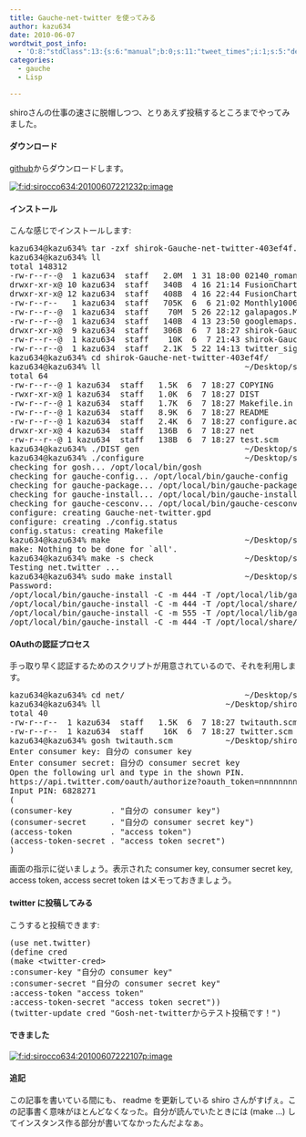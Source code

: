 ```yaml
---
title: Gauche-net-twitter を使ってみる
author: kazu634
date: 2010-06-07
wordtwit_post_info:
  - 'O:8:"stdClass":13:{s:6:"manual";b:0;s:11:"tweet_times";i:1;s:5:"delay";i:0;s:7:"enabled";i:1;s:10:"separation";s:2:"60";s:7:"version";s:3:"3.7";s:14:"tweet_template";b:0;s:6:"status";i:2;s:6:"result";a:0:{}s:13:"tweet_counter";i:2;s:13:"tweet_log_ids";a:1:{i:0;i:5273;}s:9:"hash_tags";a:0:{}s:8:"accounts";a:1:{i:0;s:7:"kazu634";}}'
categories:
  - gauche
  - Lisp

---
```

<div class="section">
<p>
    shiroさんの仕事の速さに脱帽しつつ、とりあえず投稿するところまでやってみました。
</p>
  
<h4>
    ダウンロード
</h4>
  
<p>
<a href="http://github.com/shirok/Gauche-net-twitter" onclick="__gaTracker('send', 'event', 'outbound-article', 'http://github.com/shirok/Gauche-net-twitter', 'github');" target="_blank">github</a>からダウンロードします。
</p>
  
<p>
<a href="http://f.hatena.ne.jp/sirocco634/20100607221232" onclick="__gaTracker('send', 'event', 'outbound-article', 'http://f.hatena.ne.jp/sirocco634/20100607221232', '');" class="hatena-fotolife" target="_blank"><img src="http://cdn-ak.f.st-hatena.com/images/fotolife/s/sirocco634/20100607/20100607221232.png" alt="f:id:sirocco634:20100607221232p:image" title="f:id:sirocco634:20100607221232p:image" class="hatena-fotolife" /></a>
</p>
  
<h4>
    インストール
</h4>
  
<p>
    こんな感じでインストールします:
</p>
  
<pre class="syntax-highlight">
kazu634@kazu634% tar <span class="synSpecial">-zxf</span> shirok-Gauche-net-twitter-403ef4f.tar.gz                 ~/Desktop <span class="synStatement">[</span><span class="synConstant">2649</span><span class="synStatement">]</span>
kazu634@kazu634% ll                                                                ~/Desktop <span class="synStatement">[</span><span class="synConstant">2650</span><span class="synStatement">]</span>
total <span class="synConstant">148312</span>
-rw-<span class="synStatement">r</span>--<span class="synStatement">r</span>--@  <span class="synConstant">1</span> kazu634  staff   <span class="synConstant">2</span>.0M  <span class="synConstant">1</span> <span class="synConstant">31</span> <span class="synConstant">18</span>:<span class="synConstant">00</span> 02140_romanbath_1920x1200.jpg
drwxr-xr-x@ <span class="synConstant">10</span> kazu634  staff   340B  <span class="synConstant">4</span> <span class="synConstant">16</span> <span class="synConstant">21</span>:<span class="synConstant">14</span> FusionChartsFree
drwxr-xr-x@ <span class="synConstant">12</span> kazu634  staff   408B  <span class="synConstant">4</span> <span class="synConstant">16</span> <span class="synConstant">22</span>:<span class="synConstant">44</span> FusionChartsFree <span class="synConstant">2</span>
-rw-<span class="synStatement">r</span>--<span class="synStatement">r</span>--   <span class="synConstant">1</span> kazu634  staff   705K  <span class="synConstant">6</span>  <span class="synConstant">6</span> <span class="synConstant">21</span>:<span class="synConstant">02</span> Monthly1006.pdf
-rw-<span class="synStatement">r</span>--<span class="synStatement">r</span>--@  <span class="synConstant">1</span> kazu634  staff    70M  <span class="synConstant">5</span> <span class="synConstant">26</span> <span class="synConstant">22</span>:<span class="synConstant">12</span> galapagos.MP3
-rw-<span class="synStatement">r</span>--<span class="synStatement">r</span>--@  <span class="synConstant">1</span> kazu634  staff   140B  <span class="synConstant">4</span> <span class="synConstant">13</span> <span class="synConstant">23</span>:<span class="synConstant">50</span> googlemaps.key.gpg
drwxr-xr-x@  <span class="synConstant">9</span> kazu634  staff   306B  <span class="synConstant">6</span>  <span class="synConstant">7</span> <span class="synConstant">18</span>:<span class="synConstant">27</span> shirok-Gauche-net-twitter-403ef4f
-rw-<span class="synStatement">r</span>--<span class="synStatement">r</span>--@  <span class="synConstant">1</span> kazu634  staff    10K  <span class="synConstant">6</span>  <span class="synConstant">7</span> <span class="synConstant">21</span>:<span class="synConstant">43</span> shirok-Gauche-net-twitter-403ef4f.tar.gz
-rw-<span class="synStatement">r</span>--<span class="synStatement">r</span>--@  <span class="synConstant">1</span> kazu634  staff   <span class="synConstant">2</span>.1K  <span class="synConstant">5</span> <span class="synConstant">22</span> <span class="synConstant">14</span>:<span class="synConstant">13</span> twitter_signature.png
kazu634@kazu634% <span class="synStatement">cd</span> shirok-Gauche-net-twitter-403ef4f/
kazu634@kazu634% ll                              ~/Desktop/shirok-Gauche-net-twitter-403ef4f <span class="synStatement">[</span><span class="synConstant">2652</span><span class="synStatement">]</span>
total <span class="synConstant">64</span>
-rw-<span class="synStatement">r</span>--<span class="synStatement">r</span>--@ <span class="synConstant">1</span> kazu634  staff   <span class="synConstant">1</span>.5K  <span class="synConstant">6</span>  <span class="synConstant">7</span> <span class="synConstant">18</span>:<span class="synConstant">27</span> COPYING
-rwxr-xr-x@ <span class="synConstant">1</span> kazu634  staff   <span class="synConstant">1</span>.0K  <span class="synConstant">6</span>  <span class="synConstant">7</span> <span class="synConstant">18</span>:<span class="synConstant">27</span> DIST
-rw-<span class="synStatement">r</span>--<span class="synStatement">r</span>--@ <span class="synConstant">1</span> kazu634  staff   <span class="synConstant">1</span>.7K  <span class="synConstant">6</span>  <span class="synConstant">7</span> <span class="synConstant">18</span>:<span class="synConstant">27</span> Makefile.<span class="synError">in</span>
-rw-<span class="synStatement">r</span>--<span class="synStatement">r</span>--@ <span class="synConstant">1</span> kazu634  staff   <span class="synConstant">8</span>.9K  <span class="synConstant">6</span>  <span class="synConstant">7</span> <span class="synConstant">18</span>:<span class="synConstant">27</span> README
-rw-<span class="synStatement">r</span>--<span class="synStatement">r</span>--@ <span class="synConstant">1</span> kazu634  staff   <span class="synConstant">2</span>.4K  <span class="synConstant">6</span>  <span class="synConstant">7</span> <span class="synConstant">18</span>:<span class="synConstant">27</span> configure.ac
drwxr-xr-x@ <span class="synConstant">4</span> kazu634  staff   136B  <span class="synConstant">6</span>  <span class="synConstant">7</span> <span class="synConstant">18</span>:<span class="synConstant">27</span> net
-rw-<span class="synStatement">r</span>--<span class="synStatement">r</span>--@ <span class="synConstant">1</span> kazu634  staff   138B  <span class="synConstant">6</span>  <span class="synConstant">7</span> <span class="synConstant">18</span>:<span class="synConstant">27</span> <span class="synStatement">test</span>.scm
kazu634@kazu634% ./DIST gen                      ~/Desktop/shirok-Gauche-net-twitter-403ef4f <span class="synStatement">[</span><span class="synConstant">2662</span><span class="synStatement">]</span>
kazu634@kazu634% ./configure                     ~/Desktop/shirok-Gauche-net-twitter-403ef4f <span class="synStatement">[</span><span class="synConstant">2663</span><span class="synStatement">]</span>
checking <span class="synStatement">for</span> gosh... /opt/<span class="synStatement">local</span>/bin/gosh
checking <span class="synStatement">for</span> gauche-config... /opt/<span class="synStatement">local</span>/bin/gauche-config
checking <span class="synStatement">for</span> gauche-package... /opt/<span class="synStatement">local</span>/bin/gauche-package
checking <span class="synStatement">for</span> gauche-<span class="synStatement">install</span>... /opt/<span class="synStatement">local</span>/bin/gauche-<span class="synStatement">install</span>
checking <span class="synStatement">for</span> gauche-cesconv... /opt/<span class="synStatement">local</span>/bin/gauche-cesconv
configure: creating Gauche-net-twitter.gpd
configure: creating ./config.<span class="synStatement">status</span>
config.<span class="synStatement">status</span>: creating Makefile
kazu634@kazu634% make                            ~/Desktop/shirok-Gauche-net-twitter-403ef4f <span class="synStatement">[</span><span class="synConstant">2664</span><span class="synStatement">]</span>
make: Nothing to be done <span class="synStatement">for</span> <span class="synSpecial">`all</span><span class="synStatement">'</span><span class="synConstant">.</span>
<span class="synConstant">kazu634@kazu634% make -s check                   ~/Desktop/shirok-Gauche-net-twitter-403ef4f [2665]</span>
<span class="synConstant">Testing net.twitter ...                                          passed.</span>
<span class="synConstant">kazu634@kazu634% sudo make install               ~/Desktop/shirok-Gauche-net-twitter-403ef4f [2666]</span>
<span class="synConstant">Password:</span>
<span class="synConstant">/opt/local/bin/gauche-install -C -m 444 -T /opt/local/lib/gauche/site/include </span>
<span class="synConstant">/opt/local/bin/gauche-install -C -m 444 -T /opt/local/share/gauche/site/lib ./net/twitter.scm ./net/twitauth.scm </span>
<span class="synConstant">/opt/local/bin/gauche-install -C -m 555 -T /opt/local/lib/gauche/site/0.9/i386-apple-darwin10.3.0 </span>
<span class="synConstant">/opt/local/bin/gauche-install -C -m 444 -T /opt/local/share/gauche/site/lib/.packages Gauche-net-twitter.gpd</span>
</pre>
  
<h4>
    OAuthの認証プロセス
</h4>
  
<p>
    手っ取り早く認証するためのスクリプトが用意されているので、それを利用します。
</p>
  
<pre class="syntax-highlight">
kazu634@kazu634% <span class="synStatement">cd</span> net/                         ~/Desktop/shirok-Gauche-net-twitter-403ef4f <span class="synStatement">[</span><span class="synConstant">2668</span><span class="synStatement">]</span>
kazu634@kazu634% ll                          ~/Desktop/shirok-Gauche-net-twitter-403ef4f/net <span class="synStatement">[</span><span class="synConstant">2669</span><span class="synStatement">]</span>
total <span class="synConstant">40</span>
-rw-<span class="synStatement">r</span>--<span class="synStatement">r</span>--  <span class="synConstant">1</span> kazu634  staff   <span class="synConstant">1</span>.5K  <span class="synConstant">6</span>  <span class="synConstant">7</span> <span class="synConstant">18</span>:<span class="synConstant">27</span> twitauth.scm
-rw-<span class="synStatement">r</span>--<span class="synStatement">r</span>--  <span class="synConstant">1</span> kazu634  staff    16K  <span class="synConstant">6</span>  <span class="synConstant">7</span> <span class="synConstant">18</span>:<span class="synConstant">27</span> twitter.scm
kazu634@kazu634% gosh twitauth.scm           ~/Desktop/shirok-Gauche-net-twitter-403ef4f/net <span class="synStatement">[</span><span class="synConstant">2671</span><span class="synStatement">]</span>
Enter consumer key: 自分の consumer key
Enter consumer secret: 自分の consumer secret key
Open the following url and <span class="synStatement">type</span> <span class="synError">in</span> the shown PIN.
https://api.twitter.com/oauth/authorize?<span class="synIdentifier">oauth_token</span>=nnnnnnnnnnnnnnnnnnnnnnnnnnnnnnnnnnnnnnnn
Input PIN: <span class="synConstant">6828271</span>
<span class="synStatement">(</span>
<span class="synStatement">(</span>consumer-key       <span class="synStatement"> . &#34;</span><span class="synSpecial">自分の</span><span class="synConstant"> consumer key</span><span class="synStatement">&#34;)</span>
<span class="synStatement">(</span>consumer-secret    <span class="synStatement"> . &#34;</span><span class="synSpecial">自分の</span><span class="synConstant"> consumer secret key</span><span class="synStatement">&#34;)</span>
<span class="synStatement">(</span>access-token       <span class="synStatement"> . &#34;</span><span class="synConstant">access token</span><span class="synStatement">&#34;)</span>
<span class="synStatement">(</span>access-token-secret<span class="synStatement"> . &#34;</span><span class="synConstant">access token secret</span><span class="synStatement">&#34;)</span>
<span class="synStatement">)</span>
</pre>
  
<p>
    画面の指示に従いましょう。表示された consumer key, consumer secret key, access token, access secret token はメモっておきましょう。
</p>
  
<h4>
    twitter に投稿してみる
</h4>
  
<p>
    こうすると投稿できます:
</p>
  
<pre class="syntax-highlight">
<span class="synSpecial">(</span>use net.twitter<span class="synSpecial">)</span>
<span class="synSpecial">(</span>define cred
<span class="synSpecial">(</span>make &#60;twitter-cred&#62;
:consumer-key <span class="synConstant">&#34;自分の consumer key&#34;</span>
:consumer-secret <span class="synConstant">&#34;自分の consumer secret key&#34;</span>
:access-token <span class="synConstant">&#34;access token&#34;</span>
:access-token-secret <span class="synConstant">&#34;access token secret&#34;</span><span class="synSpecial">))</span>
<span class="synSpecial">(</span>twitter-update cred <span class="synConstant">&#34;Gosh-net-twitterからテスト投稿です！&#34;</span><span class="synSpecial">)</span>
</pre>
  
<h4>
    できました
</h4>
  
<p>
<a href="http://f.hatena.ne.jp/sirocco634/20100607222107" onclick="__gaTracker('send', 'event', 'outbound-article', 'http://f.hatena.ne.jp/sirocco634/20100607222107', '');" class="hatena-fotolife" target="_blank"><img src="http://cdn-ak.f.st-hatena.com/images/fotolife/s/sirocco634/20100607/20100607222107.png" alt="f:id:sirocco634:20100607222107p:image" title="f:id:sirocco634:20100607222107p:image" class="hatena-fotolife" /></a>
</p>
  
<h4>
    追記
</h4>
  
<p>
    この記事を書いている間にも、 readme を更新している shiro さんがすげぇ。この記事書く意味がほとんどなくなった。自分が読んでいたときには (make <twitter-cred> &#8230;) してインスタンス作る部分が書いてなかったんだよなぁ。
</p>
</div>
